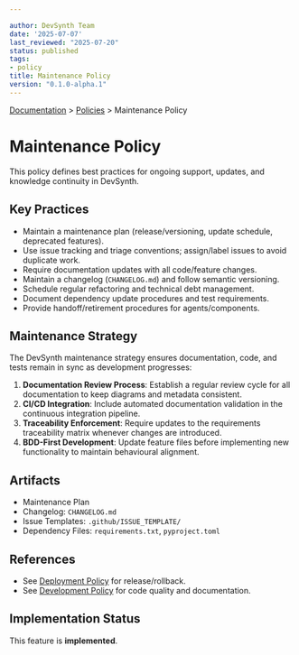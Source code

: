 ```yaml
---

author: DevSynth Team
date: '2025-07-07'
last_reviewed: "2025-07-20"
status: published
tags:
- policy
title: Maintenance Policy
version: "0.1.0-alpha.1"
---
```

<div class="breadcrumbs">
<a href="../index.md">Documentation</a> &gt; <a href="index.md">Policies</a> &gt; Maintenance Policy
</div>

# Maintenance Policy

This policy defines best practices for ongoing support, updates, and knowledge continuity in DevSynth.

## Key Practices

- Maintain a maintenance plan (release/versioning, update schedule, deprecated features).
- Use issue tracking and triage conventions; assign/label issues to avoid duplicate work.
- Require documentation updates with all code/feature changes.
- Maintain a changelog (`CHANGELOG.md`) and follow semantic versioning.
- Schedule regular refactoring and technical debt management.
- Document dependency update procedures and test requirements.
- Provide handoff/retirement procedures for agents/components.

## Maintenance Strategy

The DevSynth maintenance strategy ensures documentation, code, and tests remain
in sync as development progresses:

1. **Documentation Review Process**: Establish a regular review cycle for all
   documentation to keep diagrams and metadata consistent.
2. **CI/CD Integration**: Include automated documentation validation in the
   continuous integration pipeline.
3. **Traceability Enforcement**: Require updates to the requirements
   traceability matrix whenever changes are introduced.
4. **BDD-First Development**: Update feature files before implementing new
   functionality to maintain behavioural alignment.

## Artifacts

- Maintenance Plan
- Changelog: `CHANGELOG.md`
- Issue Templates: `.github/ISSUE_TEMPLATE/`
- Dependency Files: `requirements.txt`, `pyproject.toml`

## References

- See [Deployment Policy](deployment.md) for release/rollback.
- See [Development Policy](development.md) for code quality and documentation.
## Implementation Status

This feature is **implemented**.
